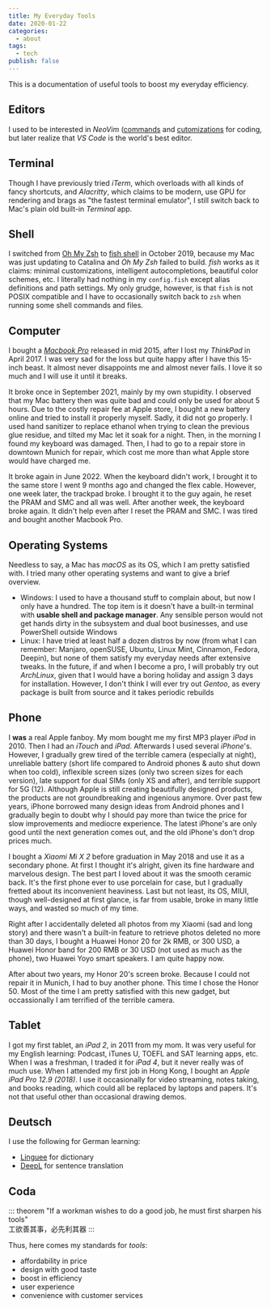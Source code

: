 ```yaml
---
title: My Everyday Tools
date: 2020-01-22
categories:
  - about
tags:
  - tech
publish: false
---
```


This is a documentation of useful tools to boost my everyday efficiency.

<!-- more -->

## Editors

I used to be interested in _NeoVim_ ([commands](vim_commands) and [cutomizations](vim_customize) for coding, but later realize that _VS Code_ is the world's best editor.

## Terminal

Though I have previously tried _iTerm_, which overloads with all kinds of fancy shortcuts, and _Alacritty_, which claims to be modern, use GPU for rendering and brags as "the fastest terminal emulator", I still switch back to Mac's plain old built-in _Terminal_ app.

## Shell

I switched from [Oh My Zsh](https://github.com/ohmyzsh/ohmyzsh) to [fish shell](https://github.com/fish-shell/fish-shell) in October 2019, because my Mac was just updating to Catalina and _Oh My Zsh_ failed to build. _fish_ works as it claims: minimal customizations, intelligent autocompletions, beautiful color schemes, etc. I literally had nothing in my `config.fish` except alias definitions and path settings. My only grudge, however, is that `fish` is not POSIX compatible and I have to occasionally switch back to `zsh` when running some shell commands and files.

## Computer

I bought a [_Macbook Pro_](mac) released in mid 2015, after I lost my _ThinkPad_ in April 2017. I was very sad for the loss but quite happy after I have this 15-inch beast. It almost never disappoints me and almost never fails. I love it so much and I will use it until it breaks.

It broke once in September 2021, mainly by my own stupidity. I observed that my Mac battery then was quite bad and could only be used for about 5 hours. Due to the costly repair fee at Apple store, I bought a new battery online and tried to install it properly myself. Sadly, it did not go properly. I used hand sanitizer to replace ethanol when trying to clean the previous glue residue, and tilted my Mac let it soak for a night. Then, in the morning I found my keyboard was damaged. Then, I had to go to a repair store in downtown Munich for repair, which cost me more than what Apple store would have charged me.

It broke again in June 2022. When the keyboard didn't work, I brought it to the same store I went 9 months ago and changed the flex cable. However, one week later, the trackpad broke. I brought it to the guy again, he reset the PRAM and SMC and all was well. After another week, the keyboard broke again. It didn't help even after I reset the PRAM and SMC. I was tired and bought another Macbook Pro.

## Operating Systems

Needless to say, a Mac has _macOS_ as its OS, which I am pretty satisfied with. I tried many other operating systems and want to give a brief overview.

- Windows: I used to have a thousand stuff to complain about, but now I only have a hundred. The top item is it doesn't have a built-in terminal with **usable shell and package manager**. Any sensible person would not get hands dirty in the subsystem and dual boot businesses, and use PowerShell outside Windows
- Linux: I have tried at least half a dozen distros by now (from what I can remember: Manjaro, openSUSE, Ubuntu, Linux Mint, Cinnamon, Fedora, Deepin), but none of them satisfy my everyday needs after extensive tweaks. In the future, if and when I become a pro, I will probably try out _ArchLinux_, given that I would have a boring holiday and assign 3 days for installation. However, I don't think I will ever try out _Gentoo_, as every package is built from source and it takes periodic rebuilds

## Phone

I **was** a real Apple fanboy. My mom bought me my first MP3 player _iPod_ in 2010. Then I had an _iTouch_ and _iPad_. Afterwards I used several _iPhone_'s. However, I gradually grew tired of the terrible camera (especially at night), unreliable battery (short life compared to Android phones & auto shut down when too cold), inflexible screen sizes (only two screen sizes for each version), late support for dual SIMs (only XS and after), and terrible support for 5G (12). Although Apple is still creating beautifully designed products, the products are not groundbreaking and ingenious anymore. Over past few years, iPhone borrowed many design ideas from Android phones and I gradually begin to doubt why I should pay more than twice the price for slow improvements and mediocre experience. The latest iPhone's are only good until the next generation comes out, and the old iPhone's don't drop prices much.

I bought a _Xiaomi Mi X 2_ before graduation in May 2018 and use it as a secondary phone. At first I thought it's alright, given its fine hardware and marvelous design. The best part I loved about it was the smooth ceramic back. It's the first phone ever to use porcelain for case, but I gradually fretted about its inconvenient heaviness. Last but not least, its OS, MIUI, though well-designed at first glance, is far from usable, broke in many little ways, and wasted so much of my time.

Right after I accidentally deleted all photos from my Xiaomi (sad and long story) and there wasn't a built-in feature to retrieve photos deleted no more than 30 days, I bought a Huawei Honor 20 for 2k RMB, or 300 USD, a Huawei Honor band for 200 RMB or 30 USD (not used as much as the phone), two Huawei Yoyo smart speakers. I am quite happy now.

After about two years, my Honor 20's screen broke. Because I could not repair it in Munich, I had to buy another phone. This time I chose the Honor 50. Most of the time I am pretty satisfied with this new gadget, but occassionally I am terrified of the terrible camera.

## Tablet

I got my first tablet, an _iPad 2_, in 2011 from my mom. It was very useful for my English learning: Podcast, iTunes U, TOEFL and SAT learning apps, etc. When I was a freshman, I traded it for _iPad 4_, but it never really was of much use. When I attended my first job in Hong Kong, I bought an _Apple iPad Pro 12.9 (2018)_. I use it occasionally for video streaming, notes taking, and books reading, which could all be replaced by laptops and papers. It's not that useful other than occasional drawing demos.

## Deutsch

I use the following for German learning:

- [Linguee](https://www.linguee.com) for dictionary
- [DeepL](https://www.deepl.com/translator) for sentence translation

## Coda

::: theorem
"If a workman wishes to do a good job, he must first sharpen his tools"  
工欲善其事，必先利其器
:::

Thus, here comes my standards for _tools_:

- affordability in price
- design with good taste
- boost in efficiency
- user experience
- convenience with customer services
